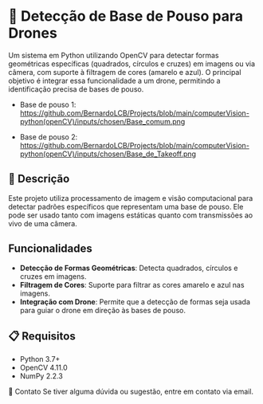 # 🛬 Detecção de Base de Pouso para Drones
Um sistema em Python utilizando OpenCV para detectar formas geométricas específicas (quadrados, círculos e cruzes) em imagens ou via câmera, com suporte à filtragem de cores (amarelo e azul). O principal objetivo é integrar essa funcionalidade a um drone, permitindo a identificação precisa de bases de pouso.

- Base de pouso 1: https://github.com/BernardoLCB/Projects/blob/main/computerVision-python(openCV)/inputs/chosen/Base_comum.png
  
- Base de pouso 2: https://github.com/BernardoLCB/Projects/blob/main/computerVision-python(openCV)/inputs/chosen/Base_de_Takeoff.png

## 📌 Descrição
Este projeto utiliza processamento de imagem e visão computacional para detectar padrões específicos que representam uma base de pouso. Ele pode ser usado tanto com imagens estáticas quanto com transmissões ao vivo de uma câmera.

## Funcionalidades

- **Detecção de Formas Geométricas**: Detecta quadrados, círculos e cruzes em imagens.
- **Filtragem de Cores**: Suporte para filtrar as cores amarelo e azul nas imagens.
- **Integração com Drone**: Permite que a detecção de formas seja usada para guiar o drone em direção às bases de pouso.

## 📋 Requisitos

- Python 3.7+
- OpenCV 4.11.0
- NumPy 2.2.3

📧 Contato
Se tiver alguma dúvida ou sugestão, entre em contato via email.
